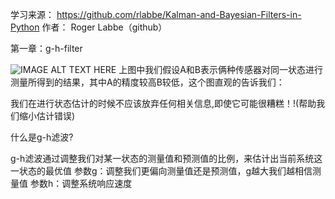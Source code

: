 学习来源：
https://github.com/rlabbe/Kalman-and-Bayesian-Filters-in-Python
作者：
Roger Labbe（github）


第一章：g-h-filter

![IMAGE ALT TEXT HERE](https://github.com/xdwgood/Navigation-and-control/blob/xdwgood-patch-1/111.png)
上图中我们假设A和B表示俩种传感器对同一状态进行测量所得到的结果，其中A的精度较高B较低，这个图直观的告诉我们：

我们在进行状态估计的时候不应该放弃任何相关信息,即使它可能很糟糕！!(帮助我们缩小估计错误)

什么是g-h滤波?

g-h滤波通过调整我们对某一状态的测量值和预测值的比例，来估计出当前系统这一状态的最优值
参数g：调整我们更偏向测量值还是预测值，g越大我们越相信测量值
参数h：调整系统响应速度